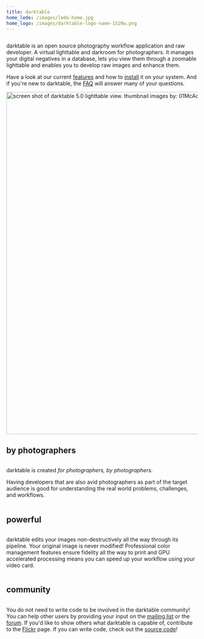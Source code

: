 ```yaml
---
title: darktable
home_lede: /images/lede-home.jpg
home_logo: /images/darktable-logo-name-1520w.png
---
```

<div class='container content description'>
    <div class='row'>
        <div class='column'>
            <p>darktable is an open source photography workflow application and raw developer. A virtual lighttable and darkroom for photographers. It manages your digital negatives in a database, lets you view them through a zoomable lighttable and enables you to develop raw images and enhance them.</p>
            <p>Have a look at our current <a href="/about/features/" title="features">features</a> and how to <a href="/install/" title="install">install</a> it on your system. And if you're new to darktable, the <a href="/about/faq/" title="FAQ">FAQ</a> will answer many of your questions.</p>
        </div>
    </div>
</div>

<section class='screenshot'>
    <img src='/images/screenshot_lighttable.jpg' width='1440' height='900' title='screen shot of darktable 5.0 lighttable view. thumbnail images by: 01McAc, 123sg, CPfister, clind, jdneumeyer, kap55, luator, nish, qmpel, quovadit, ralfbrown, rudantu, sugarbravo'>
</section>


<section class='description'>

  <div class="container title">
      <div class="row">
          <div class="column">
              <h2 class="desc-title">by photographers</h2>
          </div>
      </div>
  </div>
  <div class='container content feature'>
      <div class='row'>
          <div class='column'>
              <p>
                  darktable is created <em>for photographers, by photographers</em>.
              </p>
              <p>
              Having developers that are also avid photographers as part of the target audience is good for understanding the real world problems, challenges, and workflows.
              </p>
          </div>
      </div>
  </div>


  <div class="container title">
      <div class="row">
          <div class="column">
              <h2 class="desc-title">powerful</h2>
          </div>
      </div>
  </div>
  <div class='container content feature'>
      <div class='row'>
          <div class='column'>
              <p>
              darktable edits your images non-destructively all the way through its pipeline. Your original image is never modified! Professional color management features ensure fidelity all the way to print and GPU accelerated processing means you can speed up your workflow using your video card.
              </p>
          </div>
      </div>
  </div>


  <div class="container title">
      <div class="row">
          <div class="column">
              <h2 class="desc-title">community</h2>
          </div>
      </div>
  </div>
  <div class='container content feature'>
      <div class='row'>
          <div class='column'>
              <p>
              You do not need to write code to be involved in the darktable community! You can help other users by providing your input on the <a href="/contact/#how-to-get-in-contact" title="How to get in contact">mailing list</a> or the <a href="https://discuss.pixls.us/c/software/darktable" title="darktable Category on PIXLS.US">forum</a>. If you'd like to show others what darktable is capable of, contribute to the <a href="https://www.flickr.com/groups/1284326@N23/" title="darktable Flickr Group">Flickr</a> page. If you can write code, check out the <a href="https://github.com/darktable-org/darktable" title="darktable Repository on Github">source code</a>!
              </p>
          </div>
      </div>
  </div>

</section>
